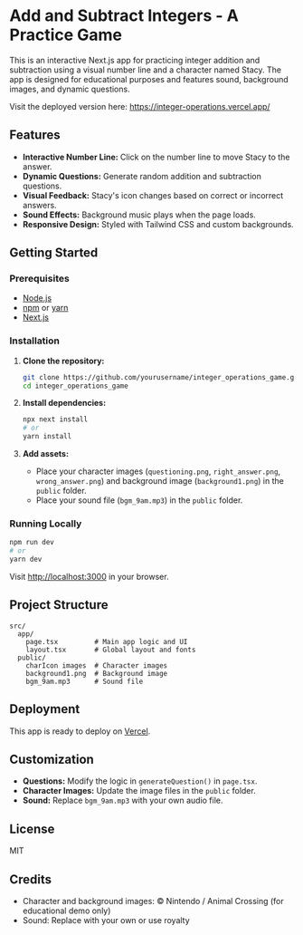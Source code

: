 # Add and Subtract Integers - A Practice Game

This is an interactive Next.js app for practicing integer addition and subtraction using a visual number line and a character named Stacy. The app is designed for educational purposes and features sound, background images, and dynamic questions.

Visit the deployed version here: https://integer-operations.vercel.app/
## Features

- **Interactive Number Line:** Click on the number line to move Stacy to the answer.
- **Dynamic Questions:** Generate random addition and subtraction questions.
- **Visual Feedback:** Stacy's icon changes based on correct or incorrect answers.
- **Sound Effects:** Background music plays when the page loads.
- **Responsive Design:** Styled with Tailwind CSS and custom backgrounds.

## Getting Started

### Prerequisites

- [Node.js](https://nodejs.org/)
- [npm](https://www.npmjs.com/) or [yarn](https://yarnpkg.com/)
- [Next.js](https://nextjs.org/)

### Installation

1. **Clone the repository:**
   ```bash
   git clone https://github.com/yourusername/integer_operations_game.git
   cd integer_operations_game
   ```

2. **Install dependencies:**
   ```bash
   npx next install
   # or
   yarn install
   ```

3. **Add assets:**
   - Place your character images (`questioning.png`, `right_answer.png`, `wrong_answer.png`) and background image (`background1.png`) in the `public` folder.
   - Place your sound file (`bgm_9am.mp3`) in the `public` folder.

### Running Locally

```bash
npm run dev
# or
yarn dev
```

Visit [http://localhost:3000](http://localhost:3000) in your browser.

## Project Structure

```
src/
  app/
    page.tsx         # Main app logic and UI
    layout.tsx       # Global layout and fonts
  public/
    charIcon images  # Character images
    background1.png  # Background image
    bgm_9am.mp3      # Sound file
```

## Deployment

This app is ready to deploy on [Vercel](https://vercel.com/).  

## Customization

- **Questions:** Modify the logic in `generateQuestion()` in `page.tsx`.
- **Character Images:** Update the image files in the `public` folder.
- **Sound:** Replace `bgm_9am.mp3` with your own audio file.

## License

MIT

## Credits

- Character and background images: © Nintendo / Animal Crossing (for educational demo only)
- Sound: Replace with your own or use royalty

